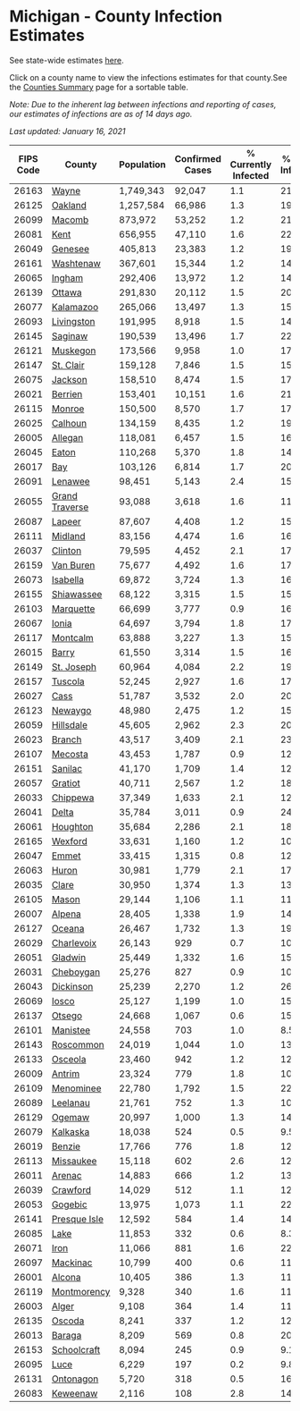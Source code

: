 # Michigan - County Infection Estimates

See state-wide estimates [here](/infections/us-mi).

Click on a county name to view the infections estimates for that county.See the [Counties Summary](/infections/summary-counties) page for a sortable table.

*Note: Due to the inherent lag between infections and reporting of cases, our estimates of infections are as of 14 days ago.*

*Last updated: January 16, 2021*

|   FIPS Code |                           County |   Population |   Confirmed Cases |   % Currently Infected |   % Total Infected |
|-------------|----------------------------------|--------------|-------------------|------------------------|--------------------|
|       26163 |                   [Wayne](wayne) |    1,749,343 |            92,047 |                    1.1 |               21.7 |
|       26125 |               [Oakland](oakland) |    1,257,584 |            66,986 |                    1.3 |               19.7 |
|       26099 |                 [Macomb](macomb) |      873,972 |            53,252 |                    1.2 |               21.7 |
|       26081 |                     [Kent](kent) |      656,955 |            47,110 |                    1.6 |               22.3 |
|       26049 |               [Genesee](genesee) |      405,813 |            23,383 |                    1.2 |               19.3 |
|       26161 |           [Washtenaw](washtenaw) |      367,601 |            15,344 |                    1.2 |               14.2 |
|       26065 |                 [Ingham](ingham) |      292,406 |            13,972 |                    1.2 |               14.8 |
|       26139 |                 [Ottawa](ottawa) |      291,830 |            20,112 |                    1.5 |               20.7 |
|       26077 |           [Kalamazoo](kalamazoo) |      265,066 |            13,497 |                    1.3 |               15.6 |
|       26093 |         [Livingston](livingston) |      191,995 |             8,918 |                    1.5 |               14.8 |
|       26145 |               [Saginaw](saginaw) |      190,539 |            13,496 |                    1.7 |               22.5 |
|       26121 |             [Muskegon](muskegon) |      173,566 |             9,958 |                    1.0 |               17.9 |
|       26147 |           [St. Clair](st.-clair) |      159,128 |             7,846 |                    1.5 |               15.8 |
|       26075 |               [Jackson](jackson) |      158,510 |             8,474 |                    1.5 |               17.0 |
|       26021 |               [Berrien](berrien) |      153,401 |            10,151 |                    1.6 |               21.0 |
|       26115 |                 [Monroe](monroe) |      150,500 |             8,570 |                    1.7 |               17.9 |
|       26025 |               [Calhoun](calhoun) |      134,159 |             8,435 |                    1.2 |               19.2 |
|       26005 |               [Allegan](allegan) |      118,081 |             6,457 |                    1.5 |               16.4 |
|       26045 |                   [Eaton](eaton) |      110,268 |             5,370 |                    1.8 |               14.9 |
|       26017 |                       [Bay](bay) |      103,126 |             6,814 |                    1.7 |               20.3 |
|       26091 |               [Lenawee](lenawee) |       98,451 |             5,143 |                    2.4 |               15.5 |
|       26055 | [Grand Traverse](grand-traverse) |       93,088 |             3,618 |                    1.6 |               11.2 |
|       26087 |                 [Lapeer](lapeer) |       87,607 |             4,408 |                    1.2 |               15.9 |
|       26111 |               [Midland](midland) |       83,156 |             4,474 |                    1.6 |               16.3 |
|       26037 |               [Clinton](clinton) |       79,595 |             4,452 |                    2.1 |               17.3 |
|       26159 |           [Van Buren](van-buren) |       75,677 |             4,492 |                    1.6 |               17.9 |
|       26073 |             [Isabella](isabella) |       69,872 |             3,724 |                    1.3 |               16.1 |
|       26155 |         [Shiawassee](shiawassee) |       68,122 |             3,315 |                    1.5 |               15.5 |
|       26103 |           [Marquette](marquette) |       66,699 |             3,777 |                    0.9 |               16.9 |
|       26067 |                   [Ionia](ionia) |       64,697 |             3,794 |                    1.8 |               17.7 |
|       26117 |             [Montcalm](montcalm) |       63,888 |             3,227 |                    1.3 |               15.2 |
|       26015 |                   [Barry](barry) |       61,550 |             3,314 |                    1.5 |               16.0 |
|       26149 |         [St. Joseph](st.-joseph) |       60,964 |             4,084 |                    2.2 |               19.7 |
|       26157 |               [Tuscola](tuscola) |       52,245 |             2,927 |                    1.6 |               17.6 |
|       26027 |                     [Cass](cass) |       51,787 |             3,532 |                    2.0 |               20.2 |
|       26123 |               [Newaygo](newaygo) |       48,980 |             2,475 |                    1.2 |               15.1 |
|       26059 |           [Hillsdale](hillsdale) |       45,605 |             2,962 |                    2.3 |               20.5 |
|       26023 |                 [Branch](branch) |       43,517 |             3,409 |                    2.1 |               23.6 |
|       26107 |               [Mecosta](mecosta) |       43,453 |             1,787 |                    0.9 |               12.2 |
|       26151 |               [Sanilac](sanilac) |       41,170 |             1,709 |                    1.4 |               12.6 |
|       26057 |               [Gratiot](gratiot) |       40,711 |             2,567 |                    1.2 |               18.8 |
|       26033 |             [Chippewa](chippewa) |       37,349 |             1,633 |                    2.1 |               12.8 |
|       26041 |                   [Delta](delta) |       35,784 |             3,011 |                    0.9 |               24.6 |
|       26061 |             [Houghton](houghton) |       35,684 |             2,286 |                    2.1 |               18.0 |
|       26165 |               [Wexford](wexford) |       33,631 |             1,160 |                    1.2 |               10.1 |
|       26047 |                   [Emmet](emmet) |       33,415 |             1,315 |                    0.8 |               12.1 |
|       26063 |                   [Huron](huron) |       30,981 |             1,779 |                    2.1 |               17.1 |
|       26035 |                   [Clare](clare) |       30,950 |             1,374 |                    1.3 |               13.0 |
|       26105 |                   [Mason](mason) |       29,144 |             1,106 |                    1.1 |               11.2 |
|       26007 |                 [Alpena](alpena) |       28,405 |             1,338 |                    1.9 |               14.9 |
|       26127 |                 [Oceana](oceana) |       26,467 |             1,732 |                    1.3 |               19.7 |
|       26029 |         [Charlevoix](charlevoix) |       26,143 |               929 |                    0.7 |               10.7 |
|       26051 |               [Gladwin](gladwin) |       25,449 |             1,332 |                    1.6 |               15.6 |
|       26031 |           [Cheboygan](cheboygan) |       25,276 |               827 |                    0.9 |               10.0 |
|       26043 |           [Dickinson](dickinson) |       25,239 |             2,270 |                    1.2 |               26.5 |
|       26069 |                   [Iosco](iosco) |       25,127 |             1,199 |                    1.0 |               15.0 |
|       26137 |                 [Otsego](otsego) |       24,668 |             1,067 |                    0.6 |               15.1 |
|       26101 |             [Manistee](manistee) |       24,558 |               703 |                    1.0 |                8.5 |
|       26143 |           [Roscommon](roscommon) |       24,019 |             1,044 |                    1.0 |               13.2 |
|       26133 |               [Osceola](osceola) |       23,460 |               942 |                    1.2 |               12.0 |
|       26009 |                 [Antrim](antrim) |       23,324 |               779 |                    1.8 |               10.0 |
|       26109 |           [Menominee](menominee) |       22,780 |             1,792 |                    1.5 |               22.8 |
|       26089 |             [Leelanau](leelanau) |       21,761 |               752 |                    1.3 |               10.0 |
|       26129 |                 [Ogemaw](ogemaw) |       20,997 |             1,000 |                    1.3 |               14.6 |
|       26079 |             [Kalkaska](kalkaska) |       18,038 |               524 |                    0.5 |                9.5 |
|       26019 |                 [Benzie](benzie) |       17,766 |               776 |                    1.8 |               12.9 |
|       26113 |           [Missaukee](missaukee) |       15,118 |               602 |                    2.6 |               12.0 |
|       26011 |                 [Arenac](arenac) |       14,883 |               666 |                    1.2 |               13.9 |
|       26039 |             [Crawford](crawford) |       14,029 |               512 |                    1.1 |               12.6 |
|       26053 |               [Gogebic](gogebic) |       13,975 |             1,073 |                    1.1 |               22.4 |
|       26141 |     [Presque Isle](presque-isle) |       12,592 |               584 |                    1.4 |               14.0 |
|       26085 |                     [Lake](lake) |       11,853 |               332 |                    0.6 |                8.3 |
|       26071 |                     [Iron](iron) |       11,066 |               881 |                    1.6 |               22.6 |
|       26097 |             [Mackinac](mackinac) |       10,799 |               400 |                    0.6 |               11.1 |
|       26001 |                 [Alcona](alcona) |       10,405 |               386 |                    1.3 |               11.3 |
|       26119 |       [Montmorency](montmorency) |        9,328 |               340 |                    1.6 |               11.0 |
|       26003 |                   [Alger](alger) |        9,108 |               364 |                    1.4 |               11.3 |
|       26135 |                 [Oscoda](oscoda) |        8,241 |               337 |                    1.2 |               12.6 |
|       26013 |                 [Baraga](baraga) |        8,209 |               569 |                    0.8 |               20.8 |
|       26153 |       [Schoolcraft](schoolcraft) |        8,094 |               245 |                    0.9 |                9.1 |
|       26095 |                     [Luce](luce) |        6,229 |               197 |                    0.2 |                9.8 |
|       26131 |           [Ontonagon](ontonagon) |        5,720 |               318 |                    0.5 |               16.3 |
|       26083 |             [Keweenaw](keweenaw) |        2,116 |               108 |                    2.8 |               14.8 |